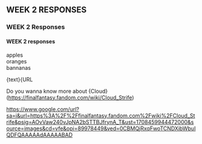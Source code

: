 ## WEEK 2 RESPONSES

### WEEK 2 Responses 

#### WEEK 2 responses 

apples  
oranges  
bannanas  

{text}{URL

Do you wanna know more about {Cloud}(https://finalfantasy.fandom.com/wiki/Cloud_Strife)

https://www.google.com/url?sa=i&url=https%3A%2F%2Ffinalfantasy.fandom.com%2Fwiki%2FCloud_Strife&psig=AOvVaw240vJpNA2bSTTBJfrynA_T&ust=1708459944472000&source=images&cd=vfe&opi=89978449&ved=0CBMQjRxqFwoTCNDXibWbuIQDFQAAAAAdAAAAABAD
